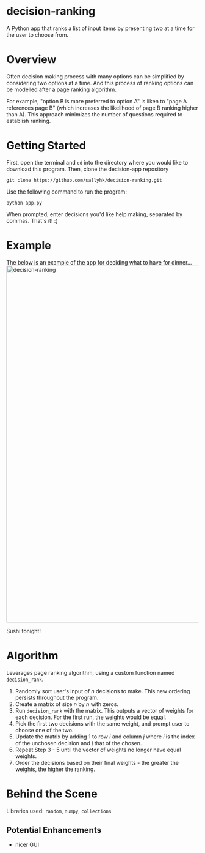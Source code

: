 # decision-ranking
A Python app that ranks a list of input items by presenting two at a time for the user to choose from.

# Overview
Often decision making process with many options can be simplified by considering two options at a time. And this process of ranking options can be modelled after a page ranking algorithm. 

For example, "option B is more preferred to option A" is liken to "page A references page B" (which increases the likelihood of page B ranking higher than A). This approach minimizes the number of questions required to establish ranking. 

# Getting Started 
First, open the terminal and `cd` into the directory where you would like to download this program.
Then, clone the decision-app repository
```
git clone https://github.com/sallyhk/decision-ranking.git
```
Use the following command to run the program:
```
python app.py
```
When prompted, enter decisions you'd like help making, separated by commas. 
That's it! :)

# Example
The below is an example of the app for deciding what to have for dinner...
<img width="932" alt="decision-ranking" src="https://user-images.githubusercontent.com/39283556/81512020-32208180-92d2-11ea-9275-c55214edb9eb.png">

Sushi tonight!

# Algorithm
Leverages page ranking algorithm, using a custom function named `decision_rank`.

1. Randomly sort user's input of _n_ decisions to make. This new ordering persists throughout the program.
2. Create a matrix of size _n_ by _n_ with zeros.
3. Run `decision_rank` with the matrix. This outputs a vector of weights for each decision. For the first run, the weights would be equal.
4. Pick the first two decisions with the same weight, and prompt user to choose one of the two.
5. Update the matrix by adding 1 to row _i_ and column _j_ where _i_ is the index of the unchosen decision and _j_ that of the chosen.
6. Repeat Step 3 - 5 until the vector of weights no longer have equal weights.
7. Order the decisions based on their final weights - the greater the weights, the higher the ranking.

# Behind the Scene
Libraries used:
`random`, `numpy`, `collections`

## Potential Enhancements
* nicer GUI